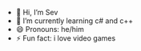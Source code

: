 - 👋 Hi, I’m Sev
- 🌱 I’m currently learning c# and c++
- 😄 Pronouns: he/him
- ⚡ Fun fact: i love video games

<!---
sevyeooon/sevyeooon is a ✨ special ✨ repository because its `README.md` (this file) appears on your GitHub profile.
You can click the Preview link to take a look at your changes.
--->
